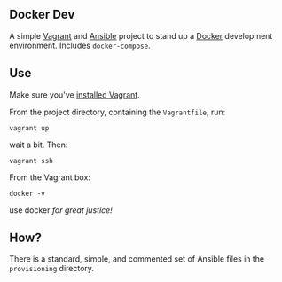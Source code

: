 ## Docker Dev

A simple [Vagrant][1] and [Ansible][2] project to stand up a [Docker][3]
development environment. Includes `docker-compose`.

## Use

Make sure you've [installed Vagrant][4].

From the project directory, containing the `Vagrantfile`, run:

    vagrant up

wait a bit. Then:

    vagrant ssh

From the Vagrant box:

    docker -v

use docker _for great justice!_

## How?

There is a standard, simple, and commented set of Ansible files in the
`provisioning` directory.


[1]: https://www.vagrantup.com "Vagrant"
[2]: http://docs.ansible.com/ansible/index.html "Ansible docs"
[3]: https://docker.com
[4]: https://www.vagrantup.com/docs/installation/ "Vagrant installation"
